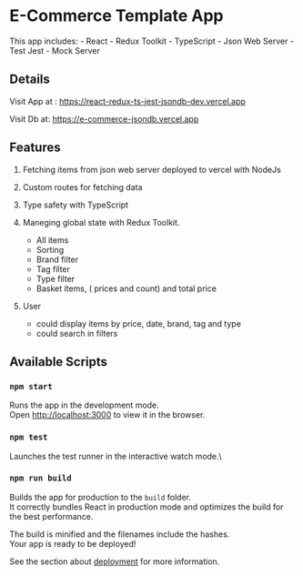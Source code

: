 # E-Commerce Template App

This app includes: - React - Redux Toolkit - TypeScript - Json Web Server - Test Jest - Mock Server

## Details

Visit App at :
https://react-redux-ts-jest-jsondb-dev.vercel.app

Visit Db at:
https://e-commerce-jsondb.vercel.app

## Features

1. Fetching items from json web server deployed to vercel with NodeJs
2. Custom routes for fetching data
3. Type safety with TypeScript
4. Maneging global state with Redux Toolkit.

   - All items
   - Sorting
   - Brand filter
   - Tag filter
   - Type filter
   - Basket items, ( prices and count) and total price

5. User
   - could display items by price, date, brand, tag and type
   - could search in filters

## Available Scripts

### `npm start`

Runs the app in the development mode.\
Open [http://localhost:3000](http://localhost:3000) to view it in the browser.

### `npm test`

Launches the test runner in the interactive watch mode.\

### `npm run build`

Builds the app for production to the `build` folder.\
It correctly bundles React in production mode and optimizes the build for the best performance.

The build is minified and the filenames include the hashes.\
Your app is ready to be deployed!

See the section about [deployment](https://facebook.github.io/create-react-app/docs/deployment) for more information.
